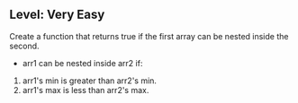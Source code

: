 ## Level: Very Easy
Create a function that returns true if the first array can be nested inside the second.

* arr1 can be nested inside arr2 if:

1. arr1's min is greater than arr2's min.
2. arr1's max is less than arr2's max.